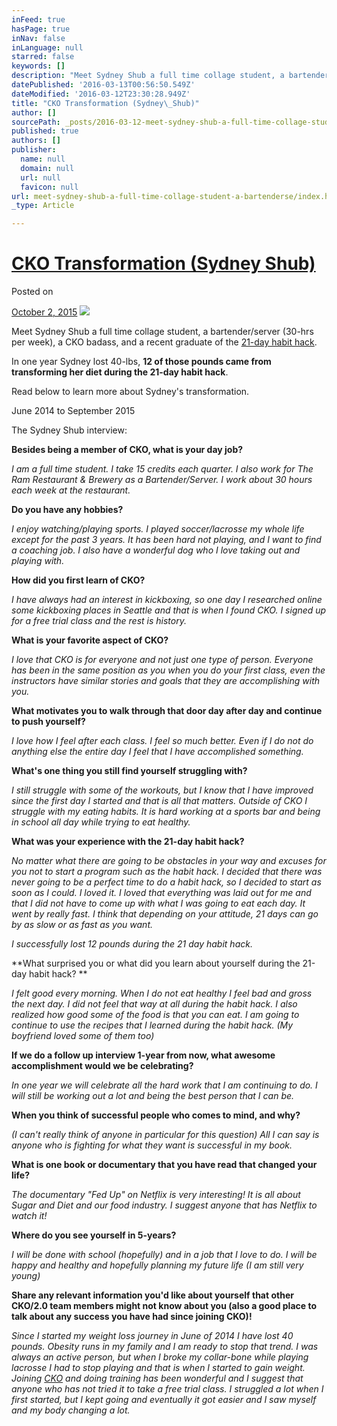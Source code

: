 ```yaml
---
inFeed: true
hasPage: true
inNav: false
inLanguage: null
starred: false
keywords: []
description: "Meet Sydney Shub a full time collage student, a bartender/server (30-hrs per week), a CKO badass, and a recent graduate of the\_21-day habit hack."
datePublished: '2016-03-13T00:56:50.549Z'
dateModified: '2016-03-12T23:30:28.949Z'
title: "CKO Transformation (Sydney\_Shub)"
author: []
sourcePath: _posts/2016-03-12-meet-sydney-shub-a-full-time-collage-student-a-bartenderse.md
published: true
authors: []
publisher:
  name: null
  domain: null
  url: null
  favicon: null
url: meet-sydney-shub-a-full-time-collage-student-a-bartenderse/index.html
_type: Article

---
```

# [CKO Transformation (Sydney Shub)][0]

Posted on

[October 2, 2015][1]
![](https://the-grid-user-content.s3-us-west-2.amazonaws.com/8d61fdba-3c86-4bd4-82fd-1d1eefd55dad.jpg)

Meet Sydney Shub a full time collage student, a bartender/server (30-hrs per week), a CKO badass, and a recent graduate of the [21-day habit hack][2].

In one year Sydney lost 40-lbs, **12 of those pounds came from transforming her diet during the 21-day habit hack**.

Read below to learn more about Sydney's transformation.

June 2014 to September 2015

The Sydney Shub interview:

**Besides being a member of CKO, what is your day job?**

_I am a full time student. I take 15 credits each quarter. I also work for The Ram Restaurant & Brewery as a Bartender/Server. I work about 30 hours each week at the restaurant._

**Do you have any hobbies?**

_I enjoy watching/playing sports. I played soccer/lacrosse my whole life except for the past 3 years. It has been hard not playing, and I want to find a coaching job. I also have a wonderful dog who I love taking out and playing with._

**How did you first learn of CKO?**

_I have always had an interest in kickboxing, so one day I researched online some kickboxing places in Seattle and that is when I found CKO. I signed up for a free trial class and the rest is history._

**What is your favorite aspect of CKO?**

_I love that CKO is for everyone and not just one type of person. Everyone has been in the same position as you when you do your first class, even the instructors have similar stories and goals that they are accomplishing with you._

**What motivates you to walk through that door day after day and continue to push yourself?**

_I love how I feel after each class. I feel so much better. Even if I do not do anything else the entire day I feel that I have accomplished something._

**What's one thing you still find yourself struggling with?**

_I still struggle with some of the workouts, but I know that I have improved since the first day I started and that is all that matters. Outside of CKO I struggle with my eating habits. It is hard working at a sports bar and being in school all day while trying to eat healthy._

**What was your experience with the 21-day habit hack?**

_No matter what there are going to be obstacles in your way and excuses for you not to start a program such as the habit hack. I decided that there was never going to be a perfect time to do a habit hack, so I decided to start as soon as I could. I loved it. I loved that everything was laid out for me and that I did not have to come up with what I was going to eat each day. It went by really fast. I think that depending on your attitude, 21 days can go by as slow or as fast as you want._

_I successfully lost 12 pounds during the 21 day habit hack._

**What surprised you or what did you learn about yourself during the 21-day habit hack? **

_I felt good every morning. When I do not eat healthy I feel bad and gross the next day. I did not feel that way at all during the habit hack. I also realized how good some of the food is that you can eat. I am going to continue to use the recipes that I learned during the habit hack. (My boyfriend loved some of them too)_

**If we do a follow up interview 1-year from now, what awesome accomplishment would we be celebrating?**

_In one year we will celebrate all the hard work that I am continuing to do. I will still be working out a lot and being the best person that I can be._

**When you think of successful people who comes to mind, and why?**

_(I can't really think of anyone in particular for this question) All I can say is anyone who is fighting for what they want is successful in my book._

**What is one book or documentary that you have read that changed your life?**

_The documentary "Fed Up" on Netflix is very interesting! It is all about Sugar and Diet and our food industry. I suggest anyone that has Netflix to watch it!_

**Where do you see yourself in 5-years?**

_I will be done with school (hopefully) and in a job that I love to do. I will be happy and healthy and hopefully planning my future life (I am still very young)_

**Share any relevant information you'd like about yourself that other CKO/2.0 team members might not know about you (also a good place to talk about any success you have had since joining CKO)!**

_Since I started my weight loss journey in June of 2014 I have lost 40 pounds. Obesity runs in my family and I am ready to stop that trend. I was always an active person, but when I broke my collar-bone while playing lacrosse I had to stop playing and that is when I started to gain weight. Joining [CKO][3] and doing training has been wonderful and I suggest that anyone who has not tried it to take a free trial class. I struggled a lot when I first started, but I kept going and eventually it got easier and I saw myself and my body changing a lot._

[0]: http://healthylifeexperiment.com/2015/10/02/cko-transformation-sydney-shub/
[1]: http://healthylifeexperiment.com/2015/10/02/cko-transformation-sydney-shub/ "8:44 am"
[2]: http://habithack.instapage.com/
[3]: http://www.ckoseattle.com/